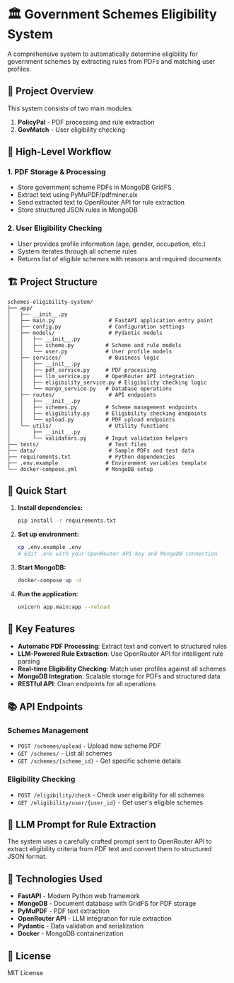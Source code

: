 # 🏛️ Government Schemes Eligibility System

A comprehensive system to automatically determine eligibility for government schemes by extracting rules from PDFs and matching user profiles.

## 🎯 **Project Overview**

This system consists of two main modules:
1. **PolicyPal** - PDF processing and rule extraction
2. **GovMatch** - User eligibility checking

## 🔄 **High-Level Workflow**

### 1. **PDF Storage & Processing**
- Store government scheme PDFs in MongoDB GridFS
- Extract text using PyMuPDF/pdfminer.six
- Send extracted text to OpenRouter API for rule extraction
- Store structured JSON rules in MongoDB

### 2. **User Eligibility Checking**
- User provides profile information (age, gender, occupation, etc.)
- System iterates through all scheme rules
- Returns list of eligible schemes with reasons and required documents

## 🏗️ **Project Structure**

```
schemes-eligibility-system/
├── app/
│   ├── __init__.py
│   ├── main.py                 # FastAPI application entry point
│   ├── config.py               # Configuration settings
│   ├── models/                 # Pydantic models
│   │   ├── __init__.py
│   │   ├── scheme.py          # Scheme and rule models
│   │   └── user.py            # User profile models
│   ├── services/               # Business logic
│   │   ├── __init__.py
│   │   ├── pdf_service.py     # PDF processing
│   │   ├── llm_service.py     # OpenRouter API integration
│   │   ├── eligibility_service.py # Eligibility checking logic
│   │   └── mongo_service.py   # Database operations
│   ├── routes/                 # API endpoints
│   │   ├── __init__.py
│   │   ├── schemes.py         # Scheme management endpoints
│   │   ├── eligibility.py     # Eligibility checking endpoints
│   │   └── upload.py          # PDF upload endpoints
│   └── utils/                  # Utility functions
│       ├── __init__.py
│       └── validators.py      # Input validation helpers
├── tests/                      # Test files
├── data/                       # Sample PDFs and test data
├── requirements.txt            # Python dependencies
├── .env.example               # Environment variables template
└── docker-compose.yml         # MongoDB setup
```

## 🚀 **Quick Start**

1. **Install dependencies:**
   ```bash
   pip install -r requirements.txt
   ```

2. **Set up environment:**
   ```bash
   cp .env.example .env
   # Edit .env with your OpenRouter API key and MongoDB connection
   ```

3. **Start MongoDB:**
   ```bash
   docker-compose up -d
   ```

4. **Run the application:**
   ```bash
   uvicorn app.main:app --reload
   ```

## 🔑 **Key Features**

- **Automatic PDF Processing**: Extract text and convert to structured rules
- **LLM-Powered Rule Extraction**: Use OpenRouter API for intelligent rule parsing
- **Real-time Eligibility Checking**: Match user profiles against all schemes
- **MongoDB Integration**: Scalable storage for PDFs and structured data
- **RESTful API**: Clean endpoints for all operations

## 📚 **API Endpoints**

### Schemes Management
- `POST /schemes/upload` - Upload new scheme PDF
- `GET /schemes/` - List all schemes
- `GET /schemes/{scheme_id}` - Get specific scheme details

### Eligibility Checking
- `POST /eligibility/check` - Check user eligibility for all schemes
- `GET /eligibility/user/{user_id}` - Get user's eligible schemes

## 🧠 **LLM Prompt for Rule Extraction**

The system uses a carefully crafted prompt sent to OpenRouter API to extract eligibility criteria from PDF text and convert them to structured JSON format.

## 🔧 **Technologies Used**

- **FastAPI** - Modern Python web framework
- **MongoDB** - Document database with GridFS for PDF storage
- **PyMuPDF** - PDF text extraction
- **OpenRouter API** - LLM integration for rule extraction
- **Pydantic** - Data validation and serialization
- **Docker** - MongoDB containerization

## 📝 **License**

MIT License

